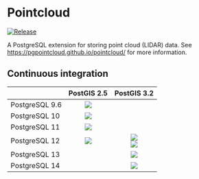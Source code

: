 # Pointcloud #

[![Release][release-image]][releases]

[release-image]: https://img.shields.io/badge/release-1.2.1-green.svg?style=plastic
[releases]: https://github.com/pgpointcloud/pointcloud/releases

A PostgreSQL extension for storing point cloud (LIDAR) data. See
https://pgpointcloud.github.io/pointcloud/ for more information.

## Continuous integration

|                | PostGIS 2.5   | PostGIS 3.2 |
| -------------- |:-------------:|:-----------:|
| PostgreSQL 9.6 | ![](https://img.shields.io/github/workflow/status/pgpointcloud/pointcloud/%5Bubuntu-18.04%5D%20PostgreSQL%209.6%20and%20PostGIS%202.5?label=Ubuntu%2018.04&logo=github&style=plastic) |  |
| PostgreSQL 10  | ![](https://img.shields.io/github/workflow/status/pgpointcloud/pointcloud/%5Bubuntu-18.04%5D%20PostgreSQL%2010%20and%20PostGIS%202.5?label=Ubuntu%2018.04&logo=github&style=plastic) |  |
| PostgreSQL 11  | ![](https://img.shields.io/github/workflow/status/pgpointcloud/pointcloud/%5Bubuntu-18.04%5D%20PostgreSQL%2011%20and%20PostGIS%202.5?label=Ubuntu%2018.04&logo=github&style=plastic) |  |
| PostgreSQL 12  | ![](https://img.shields.io/github/workflow/status/pgpointcloud/pointcloud/%5Bubuntu-18.04%5D%20PostgreSQL%2012%20and%20PostGIS%202.5?label=Ubuntu%2018.04&logo=github&style=plastic) | ![](https://img.shields.io/github/workflow/status/pgpointcloud/pointcloud/%5Bubuntu-18.04%5D%20PostgreSQL%2012%20and%20PostGIS%203.2?label=Ubuntu%2018.04&logo=github&style=plastic)<br />![](https://img.shields.io/github/workflow/status/pgpointcloud/pointcloud/%5Bubuntu-20.04%5D%20PostgreSQL%2012%20and%20PostGIS%203.2?label=Ubuntu%2020.04&logo=github&style=plastic) |
| PostgreSQL 13  |               | ![](https://img.shields.io/github/workflow/status/pgpointcloud/pointcloud/%5Bubuntu-20.04%5D%20PostgreSQL%2013%20and%20PostGIS%203.2?label=Ubuntu%2020.04&logo=github&style=plastic) |
| PostgreSQL 14  |               | ![](https://img.shields.io/github/workflow/status/pgpointcloud/pointcloud/%5Bubuntu-20.04%5D%20PostgreSQL%2014%20and%20PostGIS%203.2?label=Ubuntu%2020.04&logo=github&style=plastic) |
